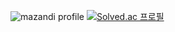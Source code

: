 ![mazandi profile](http://mazandi.herokuapp.com/api?handle=asitwas729&theme=warm)
[![Solved.ac 프로필](http://mazassumnida.wtf/api/generate_badge?boj=asitwas729)](https://solved.ac/asitwas729)
